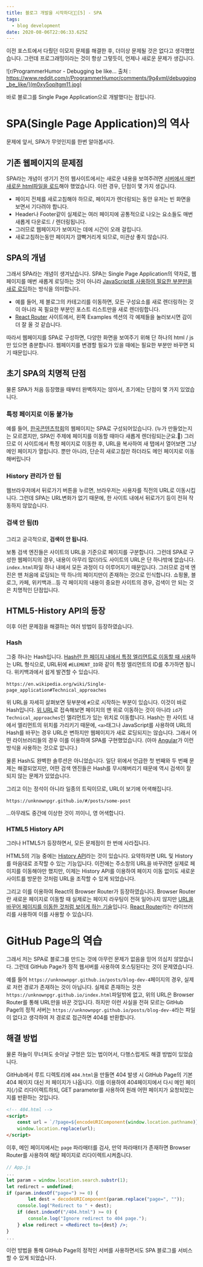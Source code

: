 ```yaml
---
title: 블로그 개발을 시작하다👨‍💻[5] - SPA
tags:
  - blog development
date: 2020-08-06T22:06:33.625Z
---
```


이전 포스트에서 다뤘던 이모지 문제를 해결한 후, 더이상 문제될 것은 없다고 생각했었습니다. 그런데 프로그래밍이라는 것이 항상 그렇듯이, 언제나 새로운 문제가 생깁니다.



![r/ProgrammerHumor - Debugging be like... 출처 : https://www.reddit.com/r/ProgrammerHumor/comments/9g4vml/debugging_be_like/](m0xy5opltgm11.jpg)



바로 블로그를 Single Page Application으로 개발했다는 점입니다.

# SPA(Single Page Application)의 역사

문제에 앞서, SPA가 무엇인지를 한번 알아봅시다.

## 기존 웹페이지의 문제점

SPA라는 개념이 생기기 전의 웹사이트에서는 새로운 내용을 보여주려면 <u>서버에서 매번 새로운 html파일을 로드</u>해야 했었습니다.  이런 경우, 단점이 몇 가지 생깁니다.

- 페이지 전체를 새로고침해야 하므로, 페이지가 렌더링되는 동안 유저는 빈 화면을 보면서 기다려야 합니다.
- Header나 Footer같이 실제로는 여러 페이지에 공통적으로 나오는 요소들도 매번 새롭게 다운로드 / 렌더링됩니다.
- 그러므로 웹페이지가 보여지는 데에 시간이 오래 걸립니다.
- 새로고침하는동안 페이지가 깜빡거리게 되므로, 미관상 좋지 않습니다.

## SPA의 개념

그래서 SPA라는 개념이 생겨났습니다. SPA는 Single Page Application의 약자로, 웹페이지를 매번 새롭게 로딩하는 것이 아니라 <u>JavaScript를 사용하여 필요한 부분만을 새로 로딩</u>하는 방식을 의미합니다.

- 예를 들어, 제 블로그의 카테고리를 이동하면, 모든 구성요소를 새로 렌더링하는 것이 아니라 꼭 필요한 부분인 포스트 리스트만을 새로 렌더링합니다.
- [React Router](https://reactrouter.com/native/example/Basic) 사이트에서, 왼쪽 Examples 섹션의 각 예제들을 눌러보시면 감이 더 잘 올 것 같습니다.

따라서 웹페이지를 SPA로 구성하면, 다양한 화면을 보여주기 위해 단 하나의 html / js만 있으면 충분합니다. 웹페이지를 변경할 필요가 있을 때에는 필요한 부분만 바꾸면 되기 때문입니다.

## 초기 SPA의 치명적 단점

물론 SPA가 처음 등장했을 때부터 완벽하지는 않아서, 초기에는 단점이 몇 가지 있었습니다.

### 특정 페이지로 이동 불가능

예를 들어, [한국콘텐츠학회](http://www.koreacontents.or.kr/)의 웹페이지는 SPA로 구성되어있습니다. (누가 만들었는지는 모르겠지만, SPA인 주제에 페이지를 이동할 때마다 새롭게 렌더링되는군요.🤔) 그러므로 이 사이트에서 특정 페이지로 이동한 후, URL을 복사하여 새 탭에서 열어보면 그냥 메인 페이지가 열립니다. 뿐만 아니라, 단순히 새로고침만 하더라도 메인 페이지로 이동해버립니다

### History 관리가 안 됨

웹브라우저에서 뒤로가기 버튼을 누르면, 브라우저는 사용자를 직전의 URL로 이동시킵니다. 그런데 SPA는 URL변화가 없기 때문에, 한 사이트 내에서 뒤로가기 등이 전혀 작동하지 않았습니다.

### 검색 안 됨(❗)

그리고 궁극적으로, **검색이 안 됩니다.**

보통 검색 엔진들은 사이트의 URL을 기준으로 페이지를 구분합니다. 그런데 SPA로 구성한 웹페이지의 경우, 내용이 아무리 많더라도 사이트의 URL은 단 하나밖에 없습니다. `index.html`파일 하나 내에서 모든 과정이 다 이루어지기 때문입니다. 그러므로 검색 엔진은 맨 처음에 로딩되는 딱 하나의 페이지만이 존재하는 것으로 인식합니다. 쇼핑몰, 블로그, 카페, 위키백과...등 각 페이지의 내용이 중요한 사이트의 경우, 검색이 안 되는 것은 치명적인 단점입니다.

## HTML5-History API의 등장

이후 이런 문제점을 해결하는 여러 방법이 등장하였습니다.

### Hash

그중 하나는 Hash입니다. <u>Hash란 한 페이지 내에서 특정 엘리먼트로 이동할 때 사용</u>하는 URL 형식으로, URL뒤에 `#ELEMENT_ID`와 같이 특정 엘리먼트의 ID를 추가하면 됩니다. 위키백과에서 쉽게 발견할 수 있습니다.

```
https://en.wikipedia.org/wiki/Single-page_application#Technical_approaches
```

위 URL을 자세히 살펴보면 뒷부분에 `#`으로 시작하는 부분이 있습니다. 이것이 바로 Hash입니다. [위 URL](https://en.wikipedia.org/wiki/Single-page_application#Technical_approaches)로 접속해보면 페이지의 맨 위로 이동하는 것이 아니라 `id`가 `Technical_approaches`인 엘리먼트가 있는 위치로 이동합니다. Hash는 한 사이트 내에서 엘리먼트의 위치를 가리키기 때문에, `<a>`태그나 JavaScript를 사용하여 URL의 Hash를 바꾸는 경우 URL은 변하지만 웹페이지가 새로 로딩되지는 않습니다. 그래서 어떤 라이브러리들의 경우 이를 이용하여 SPA를 구현했었습니다. (아마 [Angular](https://angular.io/)가 이런 방식을 사용하는 것으로 압니다.)

물론 Hash도 완벽한 솔루션은 아니었습니다. 일단 위에서 언급한 첫 번째와 두 번째 문제는 해결되었지만, 어떤 검색 엔진들은 Hash를 무시해버리기 때문에 역시 검색이 잘 되지 않는 문제가 있었습니다.

그리고 이는 정석이 아니라 일종의 트릭이므로, URL이 보기에 어색해집니다.

```
https://unknownpgr.github.io/#/posts/some-post
```

...아무래도 중간에 이상한 것이 끼이니, 영 어색합니다.

### HTML5 History API

그러나 HTML5가 등장하면서, 모든 문제점이 한 번에 사라집니다.

HTML5의 기능 중에는 [History API](https://developer.mozilla.org/en-US/docs/Web/API/History_API)라는 것이 있습니다. 요약하자면 URL 및 History를 마음대로 조작할 수 있는 기능입니다. 이전에는 주소창의 URL을 바꾸려면 실제로 페이지를 이동해야만 했지만, 이제는 History API를 이용하여 페이지 이동 없이도 새로운 사이트를 방문한 것처럼 URL을 조작할 수 있게 되었습니다.

그리고 이를 이용하여 React의 Browser Router가 등장하였습니다. Browser Router란 새로운 페이지로 이동할 때 실제로는 페이지 라우팅이 전혀 일어나지 않지만 <u>URL을 바꾸어 페이지를 이동한 것처럼 보이게 하는 기술</u>입니다. [React Router](https://reactrouter.com/)라는 라이브러리를 사용하여 이를 사용할 수 있습니다.

# GitHub Page의 역습

그래서 저는 SPA로 블로그를 만드는 것에 아무런 문제가 없음을 믿어 의심치 않았습니다. 그런데 GitHub Page가 정적 웹서버를 사용하여 호스팅된다는 것이 문제였습니다.

예를 들어 `https://unknownpgr.github.io/posts/blog-dev-4`페이지의 경우, 실제로 저런 경로가 존재하는 것이 아닙니다. 실제로 존재하는 것은 `https://unknownpgr.github.io/index.html`파일밖에 없고, 위의 URL은 Browser Router를 통해 URL만을 바꾼 것입니다. 하지만 이런 사실을 전혀 모르는 GitHub Page의 정적 서버는 `https://unknownpgr.github.io/posts/blog-dev-4`라는 파일이 없다고 생각하여 저 경로로 접근하면 404를 반환합니다.

## 해결 방법

물론 하늘이 무너져도 솟아날 구멍은 있는 법이어서, 다행스럽게도 해결 방법이 있었습니다.

GitHub에서 루트 디렉토리에 `404.html`을 만들면 404 발생 시 GitHub Page의 기본 404 페이지 대신 저 페이지가 나옵니다. 이를 이용하여 404페이지에서 다시 메인 페이지(`/`)로 리다이렉트하되, GET parameter를 사용하여 원래 어떤 페이지가 요청되었는지를 반환하는 것입니다.

```html
<!-- 404.html -->
<script>
    const url = `/?page=${encodeURIComponent(window.location.pathname)}`;
    window.location.replace(url);
</script>
```

이후, 메인 페이지에서는 `page` 파라매터를 검사, 만약 파라매터가 존재하면 Browser Router를 사용하여 해당 페이지로 리다이렉트시켜줍니다. 

```jsx
// App.js
...
let param = window.location.search.substr(1);
let redirect = undefined;
if (param.indexOf("page=") >= 0) {
        let dest = decodeURIComponent(param.replace("page=", ""));
    console.log("Redirect to " + dest);
    if (dest.indexOf("/404.html") >= 0) {
        console.log("Ignore redirect to 404 page.");
	} else redirect = <Redirect to={dest} />;
}
...
```

이런 방법을 통해 GitHub Page의 정적인 서버를 사용하면서도 SPA 블로그를 서비스할 수 있게 되었습니다.
